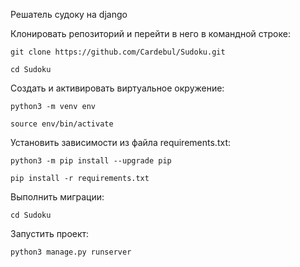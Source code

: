 Решатель судоку на django



Клонировать репозиторий и перейти в него в командной строке:

```
git clone https://github.com/Cardebul/Sudoku.git
```

```
cd Sudoku
```

Cоздать и активировать виртуальное окружение:

```
python3 -m venv env
```

```
source env/bin/activate
```

Установить зависимости из файла requirements.txt:

```
python3 -m pip install --upgrade pip
```

```
pip install -r requirements.txt
```

Выполнить миграции:

```
cd Sudoku
```

Запустить проект:

```
python3 manage.py runserver
```